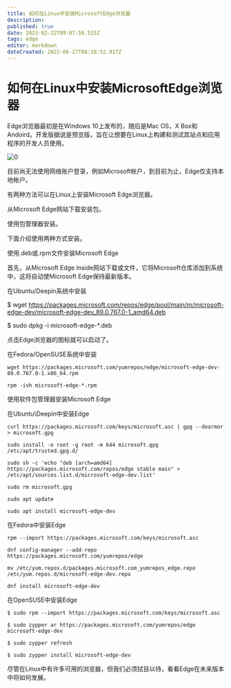 ```yaml
---
title: 如何在Linux中安装MicrosoftEdge浏览器
description: 
published: true
date: 2023-02-22T09:07:58.525Z
tags: edge
editor: markdown
dateCreated: 2022-06-27T08:18:52.917Z
---
```


# 如何在Linux中安装MicrosoftEdge浏览器

Edge浏览器最初是在Windows 10上发布的，随后是Mac OS，X Box和Andoird。开发版据说是预览版，旨在让想要在Linux上构建和测试其站点和应用程序的开发人员使用。

![0](https://inews.gtimg.com/newsapp_bt/0/13152103530/1000)

目前尚无法使用网络账户登录，例如Microsoft帐户，到目前为止，Edge仅支持本地帐户。

有两种方法可以在Linux上安装Microsoft Edge浏览器。

从Microsoft Edge网站下载安装包。

使用包管理器安装。

下面介绍使用两种方式安装。

使用.deb或.rpm文件安装Microsoft Edge

首先，从Microsoft Edge Inside网站下载或文件，它将Microsoft仓库添加到系统中，这将自动使Microsoft Edge保持最新版本。

在Ubuntu/Deepin系统中安装

$ wget https://packages.microsoft.com/repos/edge/pool/main/m/microsoft-edge-dev/microsoft-edge-dev_89.0.767.0-1_amd64.deb

$ sudo dpkg -i microsoft-edge-*.deb

点击Edge浏览器的图标就可以启动了。


在Fedora/OpenSUSE系统中安装

`wget https://packages.microsoft.com/yumrepos/edge/microsoft-edge-dev-89.0.767.0-1.x86_64.rpm`

`rpm -ivh microsoft-edge-*.rpm`

使用软件包管理器安装Microsoft Edge

在Ubuntu\Deepin中安装Edge

`curl https://packages.microsoft.com/keys/microsoft.asc | gpg --dearmor > microsoft.gpg`

`sudo install -o root -g root -m 644 microsoft.gpg /etc/apt/trusted.gpg.d/`

`sudo sh -c 'echo "deb [arch=amd64] https://packages.microsoft.com/repos/edge stable main" > /etc/apt/sources.list.d/microsoft-edge-dev.list'`

`sudo rm microsoft.gpg`

`sudo apt update`

`sudo apt install microsoft-edge-dev`

在Fedora中安装Edge

`rpm --import https://packages.microsoft.com/keys/microsoft.asc`

`dnf config-manager --add-repo https://packages.microsoft.com/yumrepos/edge`

`mv /etc/yum.repos.d/packages.microsoft.com_yumrepos_edge.repo /etc/yum.repos.d/microsoft-edge-dev.repo`

`dnf install microsoft-edge-dev`

在OpenSUSE中安装Edge

```
$ sudo rpm --import https://packages.microsoft.com/keys/microsoft.asc

$ sudo zypper ar https://packages.microsoft.com/yumrepos/edge microsoft-edge-dev

$ sudo zypper refresh

$ sudo zypper install microsoft-edge-dev
```
尽管在Linux中有许多可用的浏览器，但我们必须拭目以待，看看Edge在未来版本中将如何发展。

